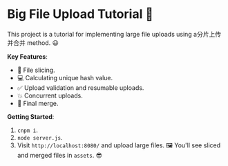 # Big File Upload Tutorial 🎉

This project is a tutorial for implementing large file uploads using a分片上传并合并 method. 😃

**Key Features**:
- 📄 File slicing.
- 💻 Calculating unique hash value.
- ✅ Upload validation and resumable uploads.
- 💥 Concurrent uploads.
- 🤝 Final merge.

**Getting Started**:
1. `cnpm i`.
2. `node server.js`.
3. Visit `http://localhost:8080/` and upload large files. 🖼️ You'll see sliced and merged files in `assets`. 😎